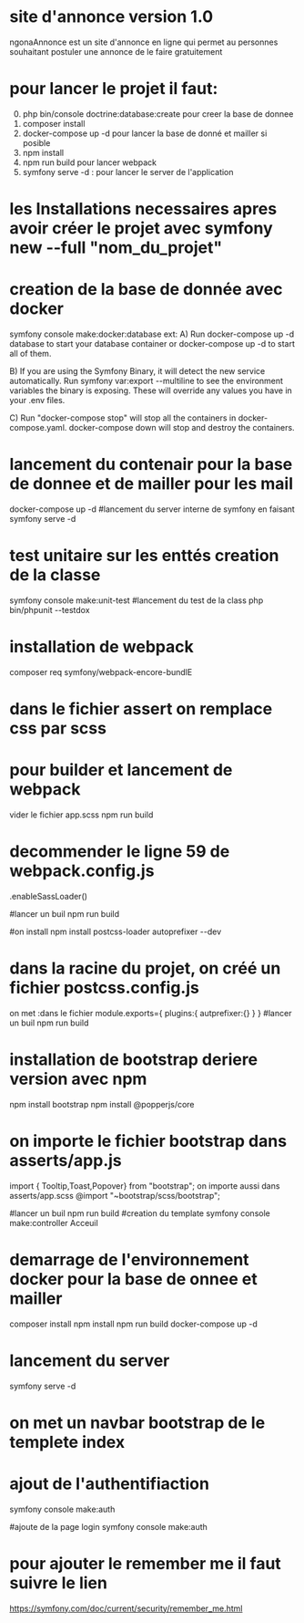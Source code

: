 # site d'annonce version 1.0
ngonaAnnonce est un site d'annonce en ligne qui permet au personnes souhaitant postuler une annonce de le faire gratuitement

# pour lancer le projet  il faut:
0) php bin/console doctrine:database:create  pour creer la base de donnee
1) composer install
2) docker-compose up -d  pour lancer la base de donné et mailler si posible
3) npm install 
4) npm run build pour lancer webpack
5) symfony serve -d  : pour lancer le server de l'application

# les Installations necessaires apres avoir créer le projet avec symfony new --full "nom_du_projet"

# creation de la base de donnée avec docker
symfony console make:docker:database
ext:
A) Run docker-compose up -d database to start your database container
or docker-compose up -d to start all of them.

B) If you are using the Symfony Binary, it will detect the new service automatically.
Run symfony var:export --multiline to see the environment variables the binary is exposing.
These will override any values you have in your .env files.

C) Run "docker-compose stop" will stop all the containers in docker-compose.yaml.
docker-compose down will stop and destroy the containers.

# lancement du contenair pour la base de donnee  et de mailler pour les mail
docker-compose up -d
#lancement du server interne de symfony en  faisant
symfony serve -d
# test unitaire sur les enttés creation de la classe
symfony console make:unit-test
#lancement du test de la  class
php bin/phpunit --testdox

# installation de webpack
composer req symfony/webpack-encore-bundlE
# dans le fichier assert on remplace css par scss
# pour builder et lancement de webpack
vider le fichier app.scss
npm run build
# decommender le ligne 59 de webpack.config.js
.enableSassLoader()

#lancer un buil
npm run build

#on install
npm install postcss-loader autoprefixer --dev

# dans la racine du projet, on créé un fichier postcss.config.js
on met :dans le fichier
module.exports={
plugins:{
autprefixer:{}
}
}
#lancer un buil
npm run build

# installation de bootstrap deriere version avec npm
npm install bootstrap
npm install @popperjs/core


# on importe le fichier bootstrap dans asserts/app.js
import { Tooltip,Toast,Popover} from "bootstrap";
on importe aussi dans asserts/app.scss
@import "~bootstrap/scss/bootstrap";

#lancer un buil
npm run build 
#creation du template
symfony console make:controller Acceuil
# demarrage de l'environnement docker pour la base de onnee et mailler
composer install
npm install
npm run build
docker-compose up -d 
# lancement du server 
symfony serve -d
# on met un navbar bootstrap de le templete index 

# ajout de l'authentifiaction
symfony console make:auth

#ajoute de  la page login
symfony console make:auth
# pour ajouter le remember me il faut suivre le lien
https://symfony.com/doc/current/security/remember_me.html






